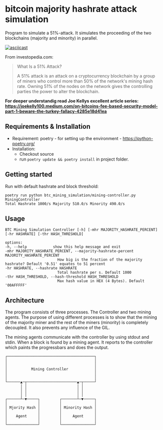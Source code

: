 bitcoin majority hashrate attack simulation
===========================================
Program to simulate a 51%-attack. It simulates the proceeding of the two blockchains (majority and minority) in parallel.

[![asciicast](https://asciinema.org/a/555310.svg)](https://asciinema.org/a/555310)

From investopedia.com:

 > What Is a 51% Attack?
 >
 >A 51% attack is an attack on a cryptocurrency blockchain by a group of miners who control more than 50% of the network's mining hash rate. Owning 51% of the nodes on the network gives the controlling parties the power to alter the blockchain. 


**For deeper understandig read Joe Kellys excellent article series:
https://joekelly100.medium.com/on-bitcoins-fee-based-security-model-part-1-beware-the-turkey-fallacy-4285e18d41ea**

Requirements & Installation
---------------------------
 - Requirement: poetry - for setting up the environment - https://python-poetry.org/
 - Installation:
   - Checkout source
   - run `poetry update && poetry install` in project folder.


Getting started
---------------
Run with default hashrate and block threshold:

    poetry run python btc_mining_simulation/mining-controller.py       
    MiningController
    Total Hashrate 1000/s Majority 510.0/s Minority 490.0/s

Usage
-----
    BTC Mining Simulation Controller [-h] [-mhr MAJORITY_HASHRATE_PERCENT] [-hr HASHRATE] [-thr HASH_THRESHOLD]

    options:
    -h, --help            show this help message and exit
    -mhr MAJORITY_HASHRATE_PERCENT, --majority-hashrate-percent MAJORITY_HASHRATE_PERCENT
                            How big is the fraction of the majority hashrate? Default '0.51' equates to 51 percent
    -hr HASHRATE, --hashrate HASHRATE
                            Total hashrate per s. Default 1000
    -thr HASH_THRESHOLD, --hash-threshold HASH_THRESHOLD
                            Max hash value in HEX (4 Bytes). Default '00AFFFFF'

Architecture
------------
The program consists of three processes. The Controller and two mining agents.
The purpose of using different processes is to show that the mining of the majority miner and the rest of the miners (minority) is completely decoupled. It also prevents any influence of the GIL.

The mining agents communicate with the controller by using stdout and stdin.
When a block is found by a mining agent. It reports to the controller which paints the progressbars and does the output.

    ┌────────────────────────────────────────┐
    │                                        │
    │                                        │
    │           Mining Controller            │
    │                                        │
    │                                        │
    └──────▲─┬───────────────────────▲─┬─────┘
           │ │                       │ │
           │ │                       │ │
           │ │                       │ │
    ┌──────┴─▼─────┐         ┌───────┴─▼─────┐
    │              │         │               │
    │ Mjority Hash │         │ Minority Hash │
    │              │         │               │
    │    Agent     │         │     Agent     │
    │              │         │               │
    └──────────────┘         └───────────────┘
